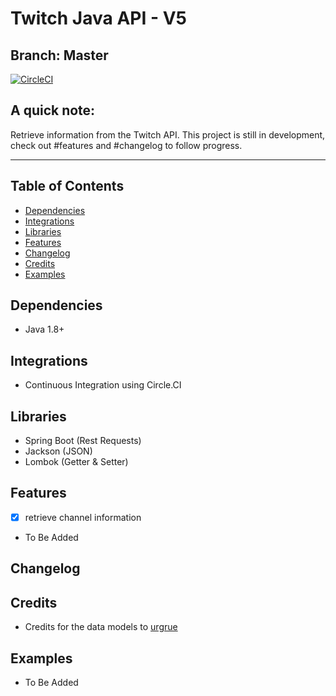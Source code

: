 # Twitch Java API - V5

## Branch: Master
[![CircleCI](https://circleci.com/gh/PhilippHeuer/twitch4j/tree/master.svg?style=svg&circle-token=515c6c6d5f45fee23ab4d56f886597f8a9e1228e)](https://circleci.com/gh/PhilippHeuer/twitch4j/tree/master)

## A quick note:
Retrieve information from the Twitch API.
This project is still in development, check out #features and #changelog to follow progress.

--------

## Table of Contents
- [Dependencies](#dependencies)
- [Integrations](#integrations)
- [Libraries](#libraries)
- [Features](#features)
- [Changelog](#changelog)
- [Credits](#credits)
- [Examples](#examples)

## Dependencies
 * Java 1.8+

## Integrations
 * Continuous Integration using Circle.CI

## Libraries
 * Spring Boot (Rest Requests)
 * Jackson (JSON)
 * Lombok (Getter & Setter)

## Features
 - [x] retrieve channel information
 - To Be Added

## Changelog


## Credits
 - Credits for the data models to [urgrue](https://github.com/urgrue/Java-Twitch-Api-Wrapper)
 
## Examples
 - To Be Added